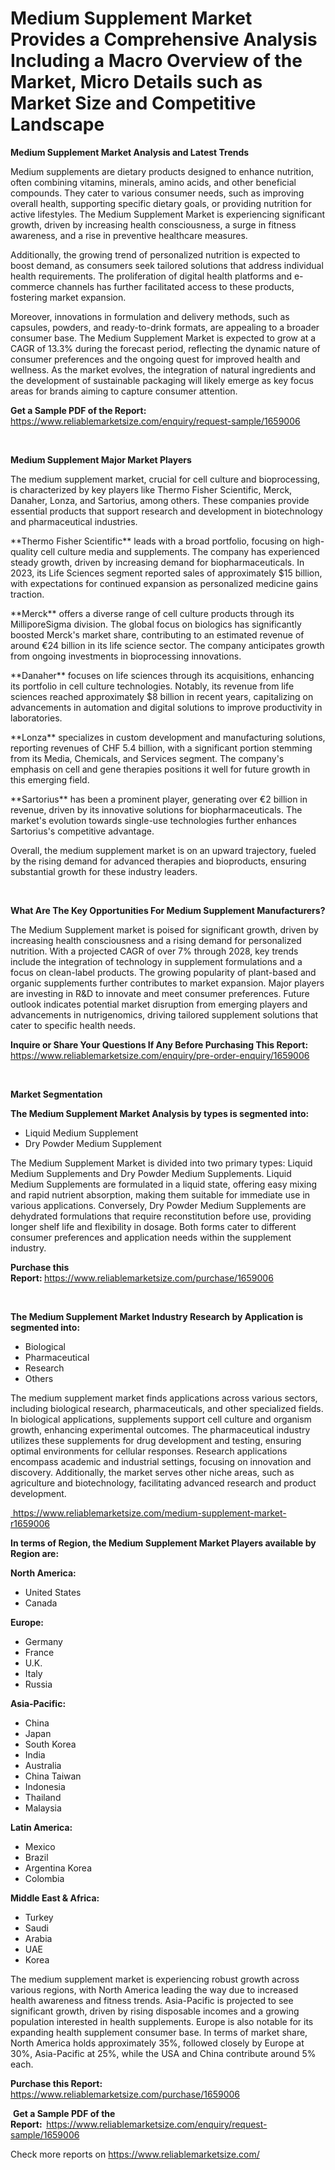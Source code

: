 <p><h1>Medium Supplement Market Provides a Comprehensive Analysis Including a Macro Overview of the Market, Micro Details such as Market Size and Competitive Landscape</h1></p><p><strong>Medium Supplement Market Analysis and Latest Trends</strong></p>
<p><p>Medium supplements are dietary products designed to enhance nutrition, often combining vitamins, minerals, amino acids, and other beneficial compounds. They cater to various consumer needs, such as improving overall health, supporting specific dietary goals, or providing nutrition for active lifestyles. The Medium Supplement Market is experiencing significant growth, driven by increasing health consciousness, a surge in fitness awareness, and a rise in preventive healthcare measures.</p><p>Additionally, the growing trend of personalized nutrition is expected to boost demand, as consumers seek tailored solutions that address individual health requirements. The proliferation of digital health platforms and e-commerce channels has further facilitated access to these products, fostering market expansion. </p><p>Moreover, innovations in formulation and delivery methods, such as capsules, powders, and ready-to-drink formats, are appealing to a broader consumer base. The Medium Supplement Market is expected to grow at a CAGR of 13.3% during the forecast period, reflecting the dynamic nature of consumer preferences and the ongoing quest for improved health and wellness. As the market evolves, the integration of natural ingredients and the development of sustainable packaging will likely emerge as key focus areas for brands aiming to capture consumer attention.</p></p>
<p><strong>Get a Sample PDF of the Report:&nbsp;</strong> <a href="https://www.reliablemarketsize.com/enquiry/request-sample/1659006?utm_campaign=2336&utm_medium=2&utm_source=Github&utm_content=ia&utm_term=03032025&utm_id=medium-supplement">https://www.reliablemarketsize.com/enquiry/request-sample/1659006</a></p>
<p>&nbsp;</p>
<p><strong>Medium Supplement Major Market Players</strong></p>
<p><p>The medium supplement market, crucial for cell culture and bioprocessing, is characterized by key players like Thermo Fisher Scientific, Merck, Danaher, Lonza, and Sartorius, among others. These companies provide essential products that support research and development in biotechnology and pharmaceutical industries.</p><p>**Thermo Fisher Scientific** leads with a broad portfolio, focusing on high-quality cell culture media and supplements. The company has experienced steady growth, driven by increasing demand for biopharmaceuticals. In 2023, its Life Sciences segment reported sales of approximately $15 billion, with expectations for continued expansion as personalized medicine gains traction.</p><p>**Merck** offers a diverse range of cell culture products through its MilliporeSigma division. The global focus on biologics has significantly boosted Merck's market share, contributing to an estimated revenue of around €24 billion in its life science sector. The company anticipates growth from ongoing investments in bioprocessing innovations.</p><p>**Danaher** focuses on life sciences through its acquisitions, enhancing its portfolio in cell culture technologies. Notably, its revenue from life sciences reached approximately $8 billion in recent years, capitalizing on advancements in automation and digital solutions to improve productivity in laboratories.</p><p>**Lonza** specializes in custom development and manufacturing solutions, reporting revenues of CHF 5.4 billion, with a significant portion stemming from its Media, Chemicals, and Services segment. The company's emphasis on cell and gene therapies positions it well for future growth in this emerging field.</p><p>**Sartorius** has been a prominent player, generating over €2 billion in revenue, driven by its innovative solutions for biopharmaceuticals. The market's evolution towards single-use technologies further enhances Sartorius's competitive advantage.</p><p>Overall, the medium supplement market is on an upward trajectory, fueled by the rising demand for advanced therapies and bioproducts, ensuring substantial growth for these industry leaders.</p></p>
<p>&nbsp;</p>
<p><strong>What Are The Key Opportunities For Medium Supplement Manufacturers?</strong></p>
<p><p>The Medium Supplement market is poised for significant growth, driven by increasing health consciousness and a rising demand for personalized nutrition. With a projected CAGR of over 7% through 2028, key trends include the integration of technology in supplement formulations and a focus on clean-label products. The growing popularity of plant-based and organic supplements further contributes to market expansion. Major players are investing in R&D to innovate and meet consumer preferences. Future outlook indicates potential market disruption from emerging players and advancements in nutrigenomics, driving tailored supplement solutions that cater to specific health needs.</p></p>
<p><strong>Inquire or Share Your Questions If Any Before Purchasing This Report:</strong> <a href="https://www.reliablemarketsize.com/enquiry/pre-order-enquiry/1659006?utm_campaign=2336&utm_medium=2&utm_source=Github&utm_content=ia&utm_term=03032025&utm_id=medium-supplement">https://www.reliablemarketsize.com/enquiry/pre-order-enquiry/1659006</a></p>
<p>&nbsp;</p>
<p><strong>Market Segmentation</strong></p>
<p><strong>The Medium Supplement Market Analysis by types is segmented into:</strong></p>
<p><ul><li>Liquid Medium Supplement</li><li>Dry Powder Medium Supplement</li></ul></p>
<p><p>The Medium Supplement Market is divided into two primary types: Liquid Medium Supplements and Dry Powder Medium Supplements. Liquid Medium Supplements are formulated in a liquid state, offering easy mixing and rapid nutrient absorption, making them suitable for immediate use in various applications. Conversely, Dry Powder Medium Supplements are dehydrated formulations that require reconstitution before use, providing longer shelf life and flexibility in dosage. Both forms cater to different consumer preferences and application needs within the supplement industry.</p></p>
<p><strong>Purchase this Report:&nbsp;</strong><a href="https://www.reliablemarketsize.com/purchase/1659006?utm_campaign=2336&utm_medium=2&utm_source=Github&utm_content=ia&utm_term=03032025&utm_id=medium-supplement">https://www.reliablemarketsize.com/purchase/1659006</a></p>
<p>&nbsp;</p>
<p><strong>The Medium Supplement Market Industry Research by Application is segmented into:</strong></p>
<p><ul><li>Biological</li><li>Pharmaceutical</li><li>Research</li><li>Others</li></ul></p>
<p><p>The medium supplement market finds applications across various sectors, including biological research, pharmaceuticals, and other specialized fields. In biological applications, supplements support cell culture and organism growth, enhancing experimental outcomes. The pharmaceutical industry utilizes these supplements for drug development and testing, ensuring optimal environments for cellular responses. Research applications encompass academic and industrial settings, focusing on innovation and discovery. Additionally, the market serves other niche areas, such as agriculture and biotechnology, facilitating advanced research and product development.</p></p>
<p><a href="https://www.reliablemarketsize.com/medium-supplement-market-r1659006?utm_campaign=2336&utm_medium=2&utm_source=Github&utm_content=ia&utm_term=03032025&utm_id=medium-supplement">&nbsp;https://www.reliablemarketsize.com/medium-supplement-market-r1659006</a></p>
<p><strong>In terms of Region, the Medium Supplement Market Players available by Region are:</strong></p>
<p>
    <p> <strong> North America: </strong>
        <ul>
            <li>United States</li>
            <li>Canada</li>
        </ul>
        </p> 
    <p> <strong> Europe: </strong>
        <ul>
            <li>Germany</li>
            <li>France</li>
            <li>U.K.</li>
            <li>Italy</li>
            <li>Russia</li>
        </ul>
        </p> 
    <p> <strong> Asia-Pacific: </strong>
        <ul>
            <li>China</li>
            <li>Japan</li>
            <li>South Korea</li>
            <li>India</li>
            <li>Australia</li>
            <li>China Taiwan</li>
            <li>Indonesia</li>
            <li>Thailand</li>
            <li>Malaysia</li>
        </ul>
        </p> 
    <p> <strong> Latin America: </strong>
        <ul>
            <li>Mexico</li>
            <li>Brazil</li>
            <li>Argentina Korea</li>
            <li>Colombia</li>
        </ul>
        </p> 
    <p> <strong> Middle East & Africa: </strong>
        <ul>
            <li>Turkey</li>
            <li>Saudi</li>
            <li>Arabia</li>
            <li>UAE</li>
            <li>Korea</li>
        </ul>
    </p>
    </p>
<p><p>The medium supplement market is experiencing robust growth across various regions, with North America leading the way due to increased health awareness and fitness trends. Asia-Pacific is projected to see significant growth, driven by rising disposable incomes and a growing population interested in health supplements. Europe is also notable for its expanding health supplement consumer base. In terms of market share, North America holds approximately 35%, followed closely by Europe at 30%, Asia-Pacific at 25%, while the USA and China contribute around 5% each.</p></p>
<p><strong>Purchase this Report: </strong><a href="https://www.reliablemarketsize.com/purchase/1659006?utm_campaign=2336&utm_medium=2&utm_source=Github&utm_content=ia&utm_term=03032025&utm_id=medium-supplement">https://www.reliablemarketsize.com/purchase/1659006</a></p>
<p>&nbsp;<strong>Get a Sample PDF of the Report:&nbsp;&nbsp;</strong><a href="https://www.reliablemarketsize.com/enquiry/request-sample/1659006?utm_campaign=2336&utm_medium=2&utm_source=Github&utm_content=ia&utm_term=03032025&utm_id=medium-supplement">https://www.reliablemarketsize.com/enquiry/request-sample/1659006</a></p>
<p><strong></strong></p>
<p>Check more reports on <a href="https://www.reliablemarketsize.com/?utm_campaign=2336&utm_medium=2&utm_source=Github&utm_content=ia&utm_term=03032025&utm_id=medium-supplement">https://www.reliablemarketsize.com/</a></p>
